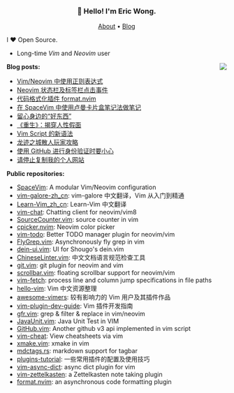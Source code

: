 <h3 align="center">👋 Hello! I'm Eric Wong.</h3>
<p align="center">
  <a href="https://wsdjeg.net/about/">About</a> •
  <a href="https://wsdjeg.net">Blog</a>
</p>

I ❤ Open Source.

- Long-time _Vim_ and _Neovim_ user

<a href="https://github.com/wsdjeg">
<img align="right" src="https://github-readme-stats.vercel.app/api?username=wsdjeg&show_icons=true">
</a>

**Blog posts:**

<!-- BLOG-POST-LIST:START -->
- [Vim/Neovim 中使用正则表达式](https://wsdjeg.net/using-regular-expressions-in-vim-and-neovim/)
- [Neovim 状态栏及标签栏点击事件](https://wsdjeg.net/neovim-tabline-statusline-click-events/)
- [代码格式化插件 format.nvim](https://wsdjeg.net/code-formatting-plugin-format-nvim/)
- [在 SpaceVim 中使用卢曼卡片盒笔记法做笔记](https://wsdjeg.net/zettelkasten-method-plugin-for-spacevim/)
- [留心身边的“好东西”](https://wsdjeg.net/20241125/)
- [《重生》：揭穿人性假面](https://wsdjeg.net/movie-review-go-for-broke/)
- [Vim Script 的新语法](https://wsdjeg.net/new-syntax-for-vim-script/)
- [龙迹之城散人玩家攻略](https://wsdjeg.net/20240821/)
- [使用 GitHub 进行身份验证时要小心](https://wsdjeg.net/be-careful-when-authenticating-with-github/)
- [请停止复制我的个人网站](https://wsdjeg.net/stop-copy-my-static-website/)
<!-- BLOG-POST-LIST:END -->

**Public repositories:**

- [SpaceVim](https://github.com/SpaceVim/SpaceVim): A modular Vim/Neovim configuration
- [vim-galore-zh_cn](https://github.com/wsdjeg/vim-galore-zh_cn): vim-galore 中文翻译，Vim 从入门到精通
- [Learn-Vim_zh_cn](https://github.com/wsdjeg/Learn-Vim_zh_cn): Learn-Vim 中文翻译
- [vim-chat](https://github.com/wsdjeg/vim-chat): Chatting client for neovim/vim8
- [SourceCounter.vim](https://github.com/wsdjeg/SourceCounter.vim): source counter in vim
- [cpicker.nvim](https://github.com/wsdjeg/cpicker.nvim): Neovim color picker
- [vim-todo](https://github.com/wsdjeg/vim-todo): Better TODO manager plugin for neovim/vim
- [FlyGrep.vim](https://github.com/wsdjeg/FlyGrep.vim): Asynchronously fly grep in vim
- [dein-ui.vim](https://github.com/wsdjeg/dein-ui.vim): UI for Shougo's dein.vim
- [ChineseLinter.vim](https://github.com/wsdjeg/ChineseLinter.vim): 中文文档语言规范检查工具
- [git.vim](https://github.com/wsdjeg/git.vim): git plugin for neovim and vim
- [scrollbar.vim](https://github.com/wsdjeg/scrollbar.vim): floating scrollbar support for neovim/vim
- [vim-fetch](https://github.com/wsdjeg/vim-fetch): process line and column jump specifications in file paths
- [hello-vim](https://github.com/wsdjeg/hello-vim): Vim 中文资源整理
- [awesome-vimers](https://github.com/wsdjeg/awesome-vimers): 较有影响力的 Vim 用户及其插件作品
- [vim-plugin-dev-guide](https://github.com/wsdjeg/vim-plugin-dev-guide): Vim 插件开发指南
- [gfr.vim](https://github.com/wsdjeg/gfr.vim): grep & filter & replace in vim/neovim
- [JavaUnit.vim](https://github.com/wsdjeg/JavaUnit.vim): Java Unit Test in VIM
- [GitHub.vim](https://github.com/wsdjeg/GitHub.vim): Another github v3 api implemented in vim script
- [vim-cheat](https://github.com/wsdjeg/vim-cheat): View cheatsheets via vim
- [xmake.vim](https://github.com/wsdjeg/xmake.vim): xmake in vim
- [mdctags.rs](https://github.com/wsdjeg/mdctags.rs): markdown support for tagbar
- [plugins-tutorial](https://github.com/wsdjeg/plugins-tutorial): 一些常用插件的配置及使用技巧
- [vim-async-dict](https://github.com/wsdjeg/vim-async-dict): async dict plugin for vim
- [vim-zettelkasten](https://github.com/wsdjeg/vim-zettelkasten): a Zettelkasten note taking plugin
- [format.nvim](https://github.com/wsdjeg/format.nvim): an asynchronous code formatting plugin
